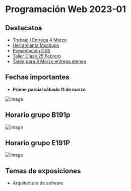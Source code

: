 # Programación Web 2023-01

## Destacatos

- [Trabajo I Entrega 4 Marzo](https://github.com/crodrigr/Programacion-Web-2023-01/blob/master/01_PrimerCorte/Material/00_PROGRAMACION_WEB.pdf)
- [Herramienta Mockups](https://moqups.com/)
- [Presentación CSS](https://github.com/crodrigr/Programacion-Web-2023-01/blob/master/01_PrimerCorte/Material/03_DOCUMENTOS/02_CSS/Taller_CSS_Maquetacion.pdf)
- [Taller Clase 25 Febrero](https://github.com/crodrigr/Programacion-Web-2023-01/blob/master/01_PrimerCorte/Material/03_DOCUMENTOS/02_CSS/Taller_CSS_Maquetacion.pdf)
- [Tarea para 8 Marzo entrega atenea](https://github.com/crodrigr/Programacion-Web-2023-01/tree/master/01_PrimerCorte/Material/02_TALLERES/Maquetacion)

## Fechas importantes

-  **Primer parcial sábado 11 de marzo**

![image](https://user-images.githubusercontent.com/31961588/215915357-57a4faa8-d6d2-4fcb-83d9-0a6d07f78ba3.png)




## Horario grupo B191p

![image](https://user-images.githubusercontent.com/31961588/216839255-bc81d94b-f042-40c9-ba6a-ddb8fcb4a6c9.png)

## Horario grupo E191P

![image](https://user-images.githubusercontent.com/31961588/216839917-a6e22aac-9705-4089-91e8-0bf6e1ebd716.png)

## Temas de exposiciones

- Arquitectura de sofware
